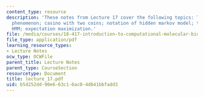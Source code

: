 ```yaml
---
content_type: resource
description: 'These notes from Lecture 17 cover the following topics: The CG island
  phenomenon; casino with two coins; notation of hidden markov model; training an
  HMM; expectation maximization.'
file: /media/courses/18-417-introduction-to-computational-molecular-biology-fall-2004/b5d252dd90e663c16ac04d641bbfadd3_lecture_17.pdf
file_type: application/pdf
learning_resource_types:
- Lecture Notes
ocw_type: OCWFile
parent_title: Lecture Notes
parent_type: CourseSection
resourcetype: Document
title: lecture_17.pdf
uid: b5d252dd-90e6-63c1-6ac0-4d641bbfadd3
---
```

